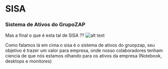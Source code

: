 # SISA
### Sistema de Ativos do GrupoZAP

Mas a final o que é esta tal de SISA ??
![alt text][logo]

[logo]: https://media.giphy.com/media/3oEjHAUOqG3lSS0f1C/giphy.gif

Como falamos lá em cima o sisa é o sistema de ativos do gruopzap, 
seu objetivo é trazer um valor para empresa, onde nosso colaboradores tenham ciencia de que nós estamos 
olhando para os ativos da empresa (Notebook, desktops e monitores)
